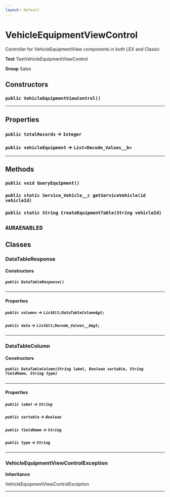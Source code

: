 ```yaml
---
layout: default
---
```

# VehicleEquipmentViewControl

Controller for VehicleEquipmentView components in both LEX and Classic


**Test** TestVehicleEquipmentViewControl


**Group** Sales

## Constructors
### `public VehicleEquipmentViewControl()`
---
## Properties

### `public totalRecords` → `Integer`


### `public vehicleEquipment` → `List<Decode_Values__b>`


---
## Methods
### `public void QueryEquipment()`
### `public static Service_Vehicle__c getServiceVehicle(id vehicleId)`
### `public static String CreateEquipmentTable(String vehicleId)`

`AURAENABLED`
---
## Classes
### DataTableResponse
#### Constructors
##### `public DataTableResponse()`
---
#### Properties

##### `public columns` → `List&lt;DataTableColumn&gt;`


##### `public data` → `List&lt;Decode_Values__b&gt;`


---

### DataTableColumn
#### Constructors
##### `public DataTableColumn(String label, Boolean sortable, String fieldName, String type)`
---
#### Properties

##### `public label` → `String`


##### `public sortable` → `Boolean`


##### `public fieldName` → `String`


##### `public type` → `String`


---

### VehicleEquipmentViewControlException

**Inheritance**

VehicleEquipmentViewControlException


---
